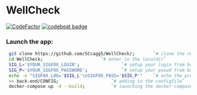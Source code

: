 # WellCheck

[![CodeFactor](https://www.codefactor.io/repository/github/sccagg5/wellcheck/badge)](https://www.codefactor.io/repository/github/sccagg5/wellcheck)
[![codebeat badge](https://codebeat.co/badges/510f65fa-c690-475b-a1a4-15d214d4750f)](https://codebeat.co/projects/github-com-sccagg5-wellcheck-master)

### Launch the app: 

```bash
 git clone https://github.com/SCcagg5/WellCheck/;   	`# clone the repo`
 cd WellCheck;  					`# enter in the localdir`
 SIG_L='$YOUR_SIGFOX_LOGIN';  				`# setup your login from backend.sigfox`
 SIG_P='$YOUR_SIGFOX_PASSWORD';	 			`# setup your paswd from backend.sigfox`
 echo -e "SIGFOX_LOG='$SIG_L'\nSIGFOX_PASS='$SIG_P'"  	`# echo the proper env var`
 >> back-end/CONFIG;  					`# adding to the configfile`
 docker-compose up -d --build; 			`# launching the docker-compose`
```
